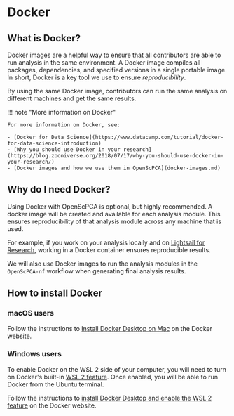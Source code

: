 # Docker

## What is Docker?

Docker images are a helpful way to ensure that all contributors are able to run analysis in the same environment.
A Docker image compiles all packages, dependencies, and specified versions in a single portable image.
In short, Docker is a key tool we use to ensure _reproducibility_.

By using the same Docker image, contributors can run the same analysis on different machines and get the same results.

!!! note "More information on Docker"

    For more information on Docker, see:

    - [Docker for Data Science](https://www.datacamp.com/tutorial/docker-for-data-science-introduction)
    - [Why you should use Docker in your research](https://blog.zooniverse.org/2018/07/17/why-you-should-use-docker-in-your-research/)
    - [Docker images and how we use them in OpenScPCA](docker-images.md)

## Why do I need Docker?

Using Docker with OpenScPCA is optional, but highly recommended.
A docker image will be created and available for each analysis module.
This ensures reproducibility of that analysis module across any machine that is used.

For example, if you work on your analysis locally and on [Lightsail for Research](../../aws/index.md#lightsail-for-research-virtual-computing-with-aws), working in a Docker container ensures reproducible results.

We will also use Docker images to run the analysis modules in the `OpenScPCA-nf` workflow when generating final analysis results.

## How to install Docker

### macOS users

Follow the instructions to [Install Docker Desktop on Mac](https://docs.docker.com/desktop/install/mac-install/) on the Docker website.

### Windows users

To enable Docker on the WSL 2 side of your computer, you will need to turn on Docker's built-in [WSL 2 feature](https://docs.docker.com/desktop/wsl/).
Once enabled, you will be able to run Docker from the Ubuntu terminal.

Follow the instructions to [install Docker Desktop and enable the WSL 2 feature](https://docs.docker.com/desktop/wsl/#turn-on-docker-desktop-wsl-2) on the Docker website.

